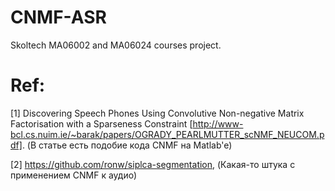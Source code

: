 # CNMF-ASR
Skoltech MA06002 and MA06024 courses project.


# Ref:

[1] Discovering Speech Phones Using Convolutive Non-negative Matrix Factorisation with a Sparseness Constraint [http://www-bcl.cs.nuim.ie/~barak/papers/OGRADY_PEARLMUTTER_scNMF_NEUCOM.pdf]. (В статье есть подобие кода CNMF на Matlab'e)

[2] https://github.com/ronw/siplca-segmentation, (Какая-то штука с применением CNMF к аудио)
